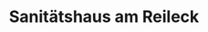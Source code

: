 ---
title: "Sanitätshaus am Reileck"
url: /halle-saale/sanitaetshaus-am-reileck/
shop: Sanitätshaus
---